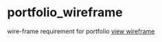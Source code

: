 # portfolio_wireframe
wire-frame requirement for portfolio
[view wireframe](https://jackie-code.github.io/my_portfolio/)


